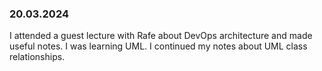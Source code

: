 ### 20.03.2024
I attended a guest lecture with Rafe about DevOps architecture and made useful notes. I was learning UML. I continued my notes about UML class relationships.